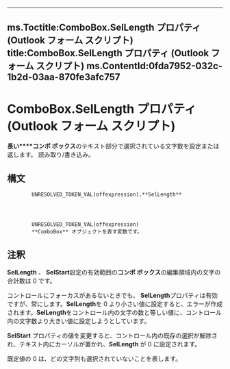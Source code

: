 

---
ms.Toctitle:ComboBox.SelLength プロパティ (Outlook フォーム スクリプト)
title:ComboBox.SelLength プロパティ (Outlook フォーム スクリプト)
ms.ContentId:0fda7952-032c-1b2d-03aa-870fe3afc757
---
# ComboBox.SelLength プロパティ (Outlook フォーム スクリプト)




**長い****コンボ ボックス**のテキスト部分で選択されている文字数を設定または返します。 読み取り/書き込み。

## 構文

            UNRESOLVED_TOKEN_VAL(offexpression).**SelLength**




            UNRESOLVED_TOKEN_VAL(offexpression)
            **ComboBox** オブジェクトを表す変数です。



## 注釈
**SelLength** 、 **SelStart**設定の有効範囲の**コンボ ボックス**の編集領域内の文字の合計数は 0 です。



コントロールにフォーカスがあるないときでも、 **SelLength**プロパティは有効ですが、常にします。**SelLength**を 0 より小さい値に設定すると、エラーが作成されます。**SelLength**をコントロール内の文字の数と等しい値に、コントロール内の文字数より大きい値に設定しようとしています。



**SelStart** プロパティの値を変更すると、コントロール内の既存の選択が解除され、テキスト内にカーソルが置かれ、**SelLength** が 0 に設定されます。



既定値の 0 は、どの文字列も選択されていないことを表します。




